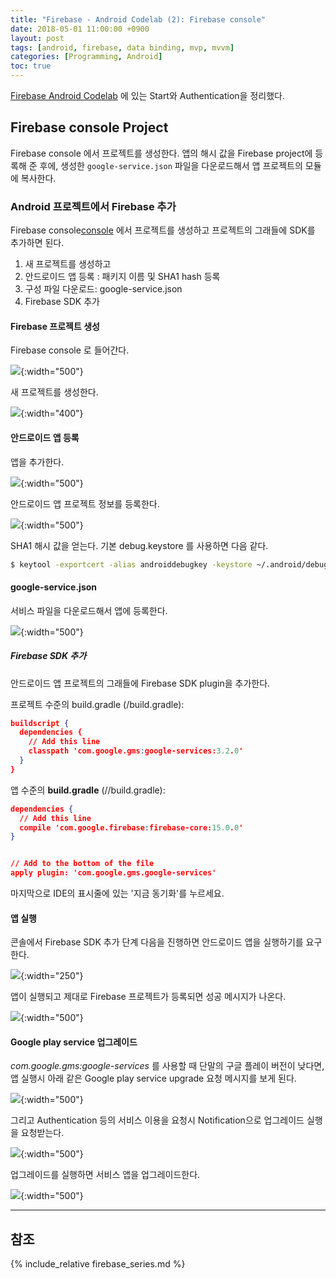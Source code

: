 ```yaml
---
title: "Firebase - Android Codelab (2): Firebase console"
date: 2018-05-01 11:00:00 +0900
layout: post
tags: [android, firebase, data binding, mvp, mvvm]
categories: [Programming, Android]
toc: true
---
```


[Firebase Android Codelab](https://codelabs.developers.google.com/codelabs/firebase-android/) 에 있는 Start와 Authentication을 정리했다.

## Firebase console Project

Firebase console 에서 프로젝트를 생성한다. 앱의 해시 값을 Firebase project에 등록해 준 후에, 생성한 `google-service.json` 파일을 다운로드해서 앱 프로젝트의 모듈에 복사한다.


### Android 프로젝트에서 Firebase 추가

Firebase console[console](https://console.firebase.google.com/u/1/) 에서 프로젝트를 생성하고 프로젝트의 그래들에 SDK를 추가하면 된다.

1. 새 프로젝트를 생성하고
2. 안드로이드 앱 등록 : 패키지 이름 및 SHA1 hash 등록
3. 구성 파일 다운로드: google-service.json
4. Firebase SDK 추가


#### Firebase 프로젝트 생성

Firebase console 로 들어간다.

![](/images/google/firebase-start.png){:width="500"}

새 프로젝트를 생성한다.

![](/images/google/firebase-start-02newproject.png){:width="400"}


#### 안드로이드 앱 등록

앱을 추가한다.

![](/images/google/firebase-start-04.png){:width="500"}

안드로이드 앱 프로젝트 정보를 등록한다.

![](/images/google/firebase-start-05android.png){:width="500"}

SHA1 해시 값을 얻는다. 기본 debug.keystore 를 사용하면 다음 같다.

```sh
$ keytool -exportcert -alias androiddebugkey -keystore ~/.android/debug.keystore -list -v -storepass android
```

#### google-service.json

서비스 파일을 다운로드해서 앱에 등록한다.

![](/images/google/firebase-start-06json.png){:width="500"}


##### Firebase SDK 추가

안드로이드 앱 프로젝트의 그래들에 Firebase SDK plugin을 추가한다.

프로젝트 수준의 build.gradle (<project>/build.gradle):

```json
buildscript {
  dependencies {
    // Add this line
    classpath 'com.google.gms:google-services:3.2.0'
  }
}
```


앱 수준의 **build.gradle** (<project>/<app-module>/build.gradle):

```json
dependencies {
  // Add this line
  compile 'com.google.firebase:firebase-core:15.0.0'
}


// Add to the bottom of the file
apply plugin: 'com.google.gms.google-services'
```

마지막으로 IDE의 표시줄에 있는 '지금 동기화'를 누르세요.

#### 앱 실행

콘솔에서 Firebase SDK 추가 단계 다음을 진행하면 안드로이드 앱을 실행하기를 요구한다. 

![](/images/google/firebase-start-08.png){:width="250"}


앱이 실행되고 제대로 Firebase 프로젝트가 등록되면 성공 메시지가 나온다.

![](/images/google/firebase-start-07ok.png){:width="500"}


#### Google play service 업그레이드

*com.google.gms:google-services* 를 사용할 때 단말의 구글 플레이 버전이 낮다면, 앱 실행시 아래 같은 Google play service upgrade 요청 메시지를 보게 된다.

![](/images/google/update-googleplayservice1.png){:width="500"}

그리고 Authentication 등의 서비스 이용을 요청시 Notification으로 업그레이드 실행을 요청받는다.

![](/images/google/update-googleplayservice2.png){:width="500"}

업그레이드를 실행하면 서비스 앱을 업그레이드한다.

![](/images/google/update-googleplayservice3.png){:width="500"}


---

## 참조

{% include_relative firebase_series.md %}

